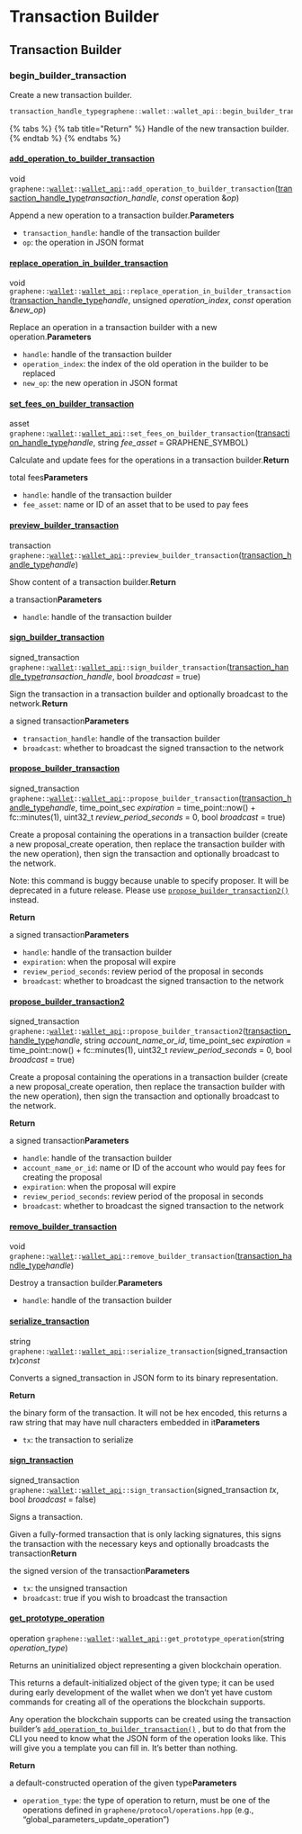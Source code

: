 # Transaction Builder

## Transaction Builder

### begin\_builder\_transaction

Create a new transaction builder.

```cpp
transaction_handle_typegraphene::wallet::wallet_api::begin_builder_transaction()
```

{% tabs %}
{% tab title="Return" %}
Handle of the new transaction builder.
{% endtab %}
{% endtabs %}

#### [add\_operation\_to\_builder\_transaction](https://dev.bitshares.works/en/master/api/wallet_api.html?highlight=set_voting_proxy#id101)

void `graphene::`[`wallet`](https://dev.bitshares.works/en/master/api/namespaces/wallet.html#_CPPv4N8graphene6walletE)`::`[`wallet_api`](https://dev.bitshares.works/en/master/api/namespaces/wallet.html#_CPPv4N8graphene6wallet10wallet_apiE)`::add_operation_to_builder_transaction`\([transaction\_handle\_type](https://dev.bitshares.works/en/master/api/namespaces/wallet.html#_CPPv4N8graphene6wallet23transaction_handle_typeE)_transaction\_handle_, _const_ operation &_op_\)  


Append a new operation to a transaction builder.**Parameters**

* `transaction_handle`: handle of the transaction builder
* `op`: the operation in JSON format

#### [replace\_operation\_in\_builder\_transaction](https://dev.bitshares.works/en/master/api/wallet_api.html?highlight=set_voting_proxy#id102)

void `graphene::`[`wallet`](https://dev.bitshares.works/en/master/api/namespaces/wallet.html#_CPPv4N8graphene6walletE)`::`[`wallet_api`](https://dev.bitshares.works/en/master/api/namespaces/wallet.html#_CPPv4N8graphene6wallet10wallet_apiE)`::replace_operation_in_builder_transaction`\([transaction\_handle\_type](https://dev.bitshares.works/en/master/api/namespaces/wallet.html#_CPPv4N8graphene6wallet23transaction_handle_typeE)_handle_, unsigned _operation\_index_, _const_ operation &_new\_op_\)  


Replace an operation in a transaction builder with a new operation.**Parameters**

* `handle`: handle of the transaction builder
* `operation_index`: the index of the old operation in the builder to be replaced
* `new_op`: the new operation in JSON format

#### [set\_fees\_on\_builder\_transaction](https://dev.bitshares.works/en/master/api/wallet_api.html?highlight=set_voting_proxy#id103)

asset `graphene::`[`wallet`](https://dev.bitshares.works/en/master/api/namespaces/wallet.html#_CPPv4N8graphene6walletE)`::`[`wallet_api`](https://dev.bitshares.works/en/master/api/namespaces/wallet.html#_CPPv4N8graphene6wallet10wallet_apiE)`::set_fees_on_builder_transaction`\([transaction\_handle\_type](https://dev.bitshares.works/en/master/api/namespaces/wallet.html#_CPPv4N8graphene6wallet23transaction_handle_typeE)_handle_, string _fee\_asset_ = GRAPHENE\_SYMBOL\)  


Calculate and update fees for the operations in a transaction builder.**Return**

total fees**Parameters**

* `handle`: handle of the transaction builder
* `fee_asset`: name or ID of an asset that to be used to pay fees

#### [preview\_builder\_transaction](https://dev.bitshares.works/en/master/api/wallet_api.html?highlight=set_voting_proxy#id104)

transaction `graphene::`[`wallet`](https://dev.bitshares.works/en/master/api/namespaces/wallet.html#_CPPv4N8graphene6walletE)`::`[`wallet_api`](https://dev.bitshares.works/en/master/api/namespaces/wallet.html#_CPPv4N8graphene6wallet10wallet_apiE)`::preview_builder_transaction`\([transaction\_handle\_type](https://dev.bitshares.works/en/master/api/namespaces/wallet.html#_CPPv4N8graphene6wallet23transaction_handle_typeE)_handle_\)  


Show content of a transaction builder.**Return**

a transaction**Parameters**

* `handle`: handle of the transaction builder

#### [sign\_builder\_transaction](https://dev.bitshares.works/en/master/api/wallet_api.html?highlight=set_voting_proxy#id105)

signed\_transaction `graphene::`[`wallet`](https://dev.bitshares.works/en/master/api/namespaces/wallet.html#_CPPv4N8graphene6walletE)`::`[`wallet_api`](https://dev.bitshares.works/en/master/api/namespaces/wallet.html#_CPPv4N8graphene6wallet10wallet_apiE)`::sign_builder_transaction`\([transaction\_handle\_type](https://dev.bitshares.works/en/master/api/namespaces/wallet.html#_CPPv4N8graphene6wallet23transaction_handle_typeE)_transaction\_handle_, bool _broadcast_ = true\)  


Sign the transaction in a transaction builder and optionally broadcast to the network.**Return**

a signed transaction**Parameters**

* `transaction_handle`: handle of the transaction builder
* `broadcast`: whether to broadcast the signed transaction to the network

#### [propose\_builder\_transaction](https://dev.bitshares.works/en/master/api/wallet_api.html?highlight=set_voting_proxy#id106)

signed\_transaction `graphene::`[`wallet`](https://dev.bitshares.works/en/master/api/namespaces/wallet.html#_CPPv4N8graphene6walletE)`::`[`wallet_api`](https://dev.bitshares.works/en/master/api/namespaces/wallet.html#_CPPv4N8graphene6wallet10wallet_apiE)`::propose_builder_transaction`\([transaction\_handle\_type](https://dev.bitshares.works/en/master/api/namespaces/wallet.html#_CPPv4N8graphene6wallet23transaction_handle_typeE)_handle_, time\_point\_sec _expiration_ = time\_point::now\(\) + fc::minutes\(1\), uint32\_t _review\_period\_seconds_ = 0, bool _broadcast_ = true\)  


Create a proposal containing the operations in a transaction builder \(create a new proposal\_create operation, then replace the transaction builder with the new operation\), then sign the transaction and optionally broadcast to the network.

Note: this command is buggy because unable to specify proposer. It will be deprecated in a future release. Please use [`propose_builder_transaction2()`](https://dev.bitshares.works/en/master/bts_guide/tutorials/propose-transaction.html#classgraphene_1_1wallet_1_1wallet__api_1ad33bc4056cefd13bca5d74f4cc0c017f) instead.

**Return**

a signed transaction**Parameters**

* `handle`: handle of the transaction builder
* `expiration`: when the proposal will expire
* `review_period_seconds`: review period of the proposal in seconds
* `broadcast`: whether to broadcast the signed transaction to the network

#### [propose\_builder\_transaction2](https://dev.bitshares.works/en/master/api/wallet_api.html?highlight=set_voting_proxy#id107)

signed\_transaction `graphene::`[`wallet`](https://dev.bitshares.works/en/master/api/namespaces/wallet.html#_CPPv4N8graphene6walletE)`::`[`wallet_api`](https://dev.bitshares.works/en/master/api/namespaces/wallet.html#_CPPv4N8graphene6wallet10wallet_apiE)`::propose_builder_transaction2`\([transaction\_handle\_type](https://dev.bitshares.works/en/master/api/namespaces/wallet.html#_CPPv4N8graphene6wallet23transaction_handle_typeE)_handle_, string _account\_name\_or\_id_, time\_point\_sec _expiration_ = time\_point::now\(\) + fc::minutes\(1\), uint32\_t _review\_period\_seconds_ = 0, bool _broadcast_ = true\)  


Create a proposal containing the operations in a transaction builder \(create a new proposal\_create operation, then replace the transaction builder with the new operation\), then sign the transaction and optionally broadcast to the network.

**Return**

a signed transaction**Parameters**

* `handle`: handle of the transaction builder
* `account_name_or_id`: name or ID of the account who would pay fees for creating the proposal
* `expiration`: when the proposal will expire
* `review_period_seconds`: review period of the proposal in seconds
* `broadcast`: whether to broadcast the signed transaction to the network

#### [remove\_builder\_transaction](https://dev.bitshares.works/en/master/api/wallet_api.html?highlight=set_voting_proxy#id108)

void `graphene::`[`wallet`](https://dev.bitshares.works/en/master/api/namespaces/wallet.html#_CPPv4N8graphene6walletE)`::`[`wallet_api`](https://dev.bitshares.works/en/master/api/namespaces/wallet.html#_CPPv4N8graphene6wallet10wallet_apiE)`::remove_builder_transaction`\([transaction\_handle\_type](https://dev.bitshares.works/en/master/api/namespaces/wallet.html#_CPPv4N8graphene6wallet23transaction_handle_typeE)_handle_\)  


Destroy a transaction builder.**Parameters**

* `handle`: handle of the transaction builder

#### [serialize\_transaction](https://dev.bitshares.works/en/master/api/wallet_api.html?highlight=set_voting_proxy#id109)

string `graphene::`[`wallet`](https://dev.bitshares.works/en/master/api/namespaces/wallet.html#_CPPv4N8graphene6walletE)`::`[`wallet_api`](https://dev.bitshares.works/en/master/api/namespaces/wallet.html#_CPPv4N8graphene6wallet10wallet_apiE)`::serialize_transaction`\(signed\_transaction _tx_\)_const_  


Converts a signed\_transaction in JSON form to its binary representation.

**Return**

the binary form of the transaction. It will not be hex encoded, this returns a raw string that may have null characters embedded in it**Parameters**

* `tx`: the transaction to serialize

#### [sign\_transaction](https://dev.bitshares.works/en/master/api/wallet_api.html?highlight=set_voting_proxy#id110)

signed\_transaction `graphene::`[`wallet`](https://dev.bitshares.works/en/master/api/namespaces/wallet.html#_CPPv4N8graphene6walletE)`::`[`wallet_api`](https://dev.bitshares.works/en/master/api/namespaces/wallet.html#_CPPv4N8graphene6wallet10wallet_apiE)`::sign_transaction`\(signed\_transaction _tx_, bool _broadcast_ = false\)  


Signs a transaction.

Given a fully-formed transaction that is only lacking signatures, this signs the transaction with the necessary keys and optionally broadcasts the transaction**Return**

the signed version of the transaction**Parameters**

* `tx`: the unsigned transaction
* `broadcast`: true if you wish to broadcast the transaction

#### [get\_prototype\_operation](https://dev.bitshares.works/en/master/api/wallet_api.html?highlight=set_voting_proxy#id111)

operation `graphene::`[`wallet`](https://dev.bitshares.works/en/master/api/namespaces/wallet.html#_CPPv4N8graphene6walletE)`::`[`wallet_api`](https://dev.bitshares.works/en/master/api/namespaces/wallet.html#_CPPv4N8graphene6wallet10wallet_apiE)`::get_prototype_operation`\(string _operation\_type_\)  


Returns an uninitialized object representing a given blockchain operation.

This returns a default-initialized object of the given type; it can be used during early development of the wallet when we don’t yet have custom commands for creating all of the operations the blockchain supports.

Any operation the blockchain supports can be created using the transaction builder’s [`add_operation_to_builder_transaction()`](https://dev.bitshares.works/en/master/api/wallet_api.html?highlight=set_voting_proxy#classgraphene_1_1wallet_1_1wallet__api_1ab5cd568be3fd1c283e0ed2c1fd3c5469) , but to do that from the CLI you need to know what the JSON form of the operation looks like. This will give you a template you can fill in. It’s better than nothing.

**Return**

a default-constructed operation of the given type**Parameters**

* `operation_type`: the type of operation to return, must be one of the operations defined in `graphene/protocol/operations.hpp` \(e.g., “global\_parameters\_update\_operation”\)

